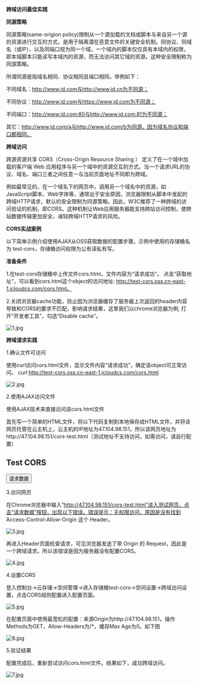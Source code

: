 **跨域访问最佳实践**

**同源策略**

同源策略(same-origion policy)限制从一个源加载的文档或脚本与来自另一个源的资源进行交互的方式，是用于隔离潜在恶意文件的关键安全机制。同协议、同域名（或IP）、以及同端口视为同一个域，一个域内的脚本仅仅具有本域内的权限，即本域脚本只能读写本域内的资源，而无法访问其它域的资源。这种安全限制称为同源策略。

所谓同源是指域名相同、协议相同且端口相同。举例如下：

不同域名：http://www.jd.com与http://www.jd.cn为不同源；

不同协议：http://www.jd.com与https://www.jd.com为不同源；

不同端口：http://www.jd.com:80与http://www.jd.com:81为不同源；

其它：http://www.jd.com/a与http://www.jd.com/b为同源，因为域名协议和端口都相同。

**跨域访问**

跨源资源共享 CORS（Cross-Origin Resource Sharing ） 定义了在一个域中加载的客户端 Web 应用程序与另一个域中的资源交互的方式。当一个请求URL的协议、域名、端口三者之间任意一与当前页面地址不同即为跨域。

例如最常见的，在一个域名下的网页中，调用另一个域名中的资源，如JavaScript脚本、Web字体等，通常出于安全原因，浏览器限制从脚本中发起的跨域HTTP请求，默认的安全限制为同源策略。因此，W3C推荐了一种跨域的访问验证的机制，即CORS。这种机制让Web应用服务器能支持跨站访问控制，使跨站数据传输更加安全，减轻跨域HTTP请求的风险。

**CORS实战案例**

以下简单示例介绍使用AJAX从OSS获取数据的配置步骤。示例中使用的存储桶名为 test-cors，存储桶访问权限为公有读私有写。

**准备条件**

1.在test-cors存储桶中上传文件cors.html，文件内容为“请求成功”。 点击“获取地址”，可以看到cors.html这个object的访问地址: http://test-cors.oss.cn-east-1.jcloudcs.com/cors.html。

2.关闭浏览器cache功能，防止因为浏览器缓存了服务器上次返回的header内容导致和CORS的要求不匹配，影响请求结果，这里我们以chrome浏览器为例, 打开“开发者工具”，勾选“Disable cache”。

![1.jpg](https://img1.jcloudcs.com/cms/3859e170-66e2-417f-a3d0-9f29e7b5decb20180209111051.jpg "1.jpg")

**跨域请求实践**

1.确认文件可访问

使用curl访问cors.html文件，显示文件内容“请求成功”，确定该object可正常访问。
curl http://test-cors.oss.cn-east-1.jcloudcs.com/cors.html

![2.jpg](https://img1.jcloudcs.com/cms/53857c57-540b-41c8-87e5-aca172653b1d20180209111703.jpg "2.jpg")

2.使用AJAX访问文件

使用AJAX技术来直接访问该cors.html文件

首先写一个简单的HTML文件，将以下代码复制到本地保存成HTML文件，并将该网页托管在云主机上，云主机的IP地址为47.104.98.151，所以该网页地址为http://47.104.98.151/cors-test.html（测试地址不支持访问，如需访问，请自行配置）
<!DOCTYPE html>
<html>
<head>
<meta charset="utf-8">
<script>
function loadXMLDoc() {
var xmlhttp;
if (window.XMLHttpRequest) {
xmlhttp=new XMLHttpRequest();
}
else {
xmlhttp=new ActiveXObject("Microsoft.XMLHTTP");
}
xmlhttp.onreadystatechange=function()
if (xmlhttp.readyState==4 && xmlhttp.status==200) {
document.getElementById("myDiv").innerHTML=xmlhttp.responseText;
}
xmlhttp.open("GET","http://test-cors.oss.cn-east-1.jcloudcs.com/cors.html",true);
xmlhttp.setRequestHeader('test','GET');
xmlhttp.send("");
}
</script>
</head>
<body>
<h2>Test CORS</h2>
<button type="button" onclick="loadXMLDoc()">请求数据</button>
<div id="myDiv"></div>
</body>
</html>

3.访问网页

在Chrome浏览器中输入“http://47.104.98.151/cors-test.html”进入测试网页，点击“请求数据”按钮，出现以下错误。错误提示：无权限访问，原因是没有找到 Access-Control-Allow-Origin 这个 Header。

![3.jpg](https://img1.jcloudcs.com/cms/3f5d7bd6-e55a-4617-9d39-e859e52819d820180209111338.jpg "3.jpg")

再进入Header页面检查请求，可见浏览器发送了带 Origin 的 Request，因此是一个跨域请求。所以该错误是因为服务器没有配置CORS。

![4.jpg](https://img1.jcloudcs.com/cms/a535b72f-50a9-4d59-887d-251493ab2a2520180209111431.jpg "4.jpg")

4.设置CORS

登入控制台->云存储->空间管理->进入存储桶test-cors->空间设置->跨域访问设置，点击CORS规则配置进入配置页面。

![5.jpg](https://img1.jcloudcs.com/cms/2d6db15b-20ea-490f-a50f-34d0f818aa6e20180209111512.jpg "5.jpg")

在配置页面中使用最宽松的配置：来源Origin为http://47.104.98.151，操作Methods为GET，Allow-Headers为/*，缓存Max Age为0。如下图

![6.jpg](https://img1.jcloudcs.com/cms/8826faac-8a21-4ebd-9000-ca18f0d6990a20180209111557.jpg "6.jpg")

5.验证结果

配置完成后，重新尝试访问cors.html文件。结果如下，成功跨域访问。

![7.jpg](https://img1.jcloudcs.com/cms/4afe5067-f1bf-41be-87e9-9c001be01ef020180209111637.jpg "7.jpg")